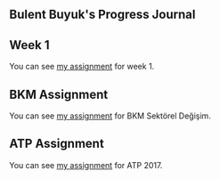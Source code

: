 ## Bulent Buyuk's Progress Journal

## Week 1

You can see [my assignment](https://pjournal.github.io/mef03-BulentBuyuk/assignment_1_bulentbuyuk.html) for week 1.

## BKM Assignment

You can see [my assignment](https://pjournal.github.io/mef03-BulentBuyuk/BKM_Assignment.html) for BKM Sektörel Değişim.

## ATP Assignment

You can see [my assignment](https://github.com/pjournal/mef03-BulentBuyuk/blob/master/ATP_Assignment.html) for ATP 2017.
